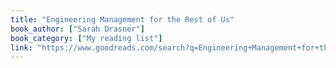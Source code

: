 ```yaml
---
title: "Engineering Management for the Rest of Us"
book_author: ["Sarah Drasner"]
book_category: ["My reading list"]
link: "https://www.goodreads.com/search?q=Engineering+Management+for+the+Rest+of+Us+Sarah+Drasner"
---
```

